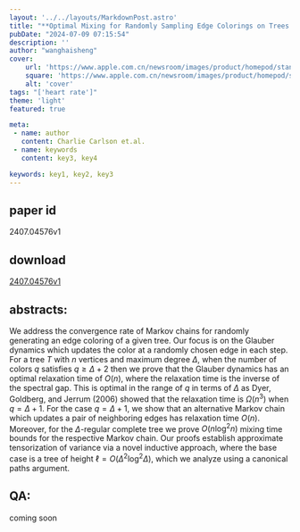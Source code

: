 ```yaml
---
layout: '../../layouts/MarkdownPost.astro'
title: "**Optimal Mixing for Randomly Sampling Edge Colorings on Trees Down to the Max Degree**"
pubDate: "2024-07-09 07:15:54"
description: ''
author: "wanghaisheng"
cover:
    url: 'https://www.apple.com.cn/newsroom/images/product/homepod/standard/Apple-HomePod-hero-230118_big.jpg.large_2x.jpg'
    square: 'https://www.apple.com.cn/newsroom/images/product/homepod/standard/Apple-HomePod-hero-230118_big.jpg.large_2x.jpg'
    alt: 'cover'
tags: "['heart rate']" 
theme: 'light'
featured: true

meta:
 - name: author
   content: Charlie Carlson et.al.
 - name: keywords
   content: key3, key4

keywords: key1, key2, key3
---
```


## paper id
2407.04576v1
## download
[2407.04576v1](http://arxiv.org/abs/2407.04576v1)
## abstracts:
We address the convergence rate of Markov chains for randomly generating an edge coloring of a given tree. Our focus is on the Glauber dynamics which updates the color at a randomly chosen edge in each step. For a tree $T$ with $n$ vertices and maximum degree $\Delta$, when the number of colors $q$ satisfies $q\geq\Delta+2$ then we prove that the Glauber dynamics has an optimal relaxation time of $O(n)$, where the relaxation time is the inverse of the spectral gap. This is optimal in the range of $q$ in terms of $\Delta$ as Dyer, Goldberg, and Jerrum (2006) showed that the relaxation time is $\Omega(n^3)$ when $q=\Delta+1$. For the case $q=\Delta+1$, we show that an alternative Markov chain which updates a pair of neighboring edges has relaxation time $O(n)$. Moreover, for the $\Delta$-regular complete tree we prove $O(n\log^2{n})$ mixing time bounds for the respective Markov chain. Our proofs establish approximate tensorization of variance via a novel inductive approach, where the base case is a tree of height $\ell=O(\Delta^2\log^2{\Delta})$, which we analyze using a canonical paths argument.
## QA:
coming soon
